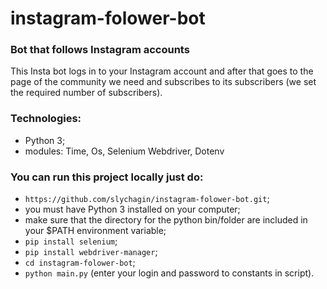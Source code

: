 # instagram-folower-bot
### Bot that follows Instagram accounts

This Insta bot logs in to your Instagram account and after that goes to the page of the community we need
and subscribes to its subscribers (we set the required number of subscribers).

### Technologies:
- Python 3;
- modules: Time, Os, Selenium Webdriver, Dotenv

### You can run this project locally just do:
- `https://github.com/slychagin/instagram-folower-bot.git`;
- you must have Python 3 installed on your computer;
- make sure that the directory for the python bin/folder are included in your $PATH environment variable;
- `pip install selenium`;
- `pip install webdriver-manager`;
- `cd instagram-folower-bot`;
- `python main.py` (enter your login and password to constants in script).
